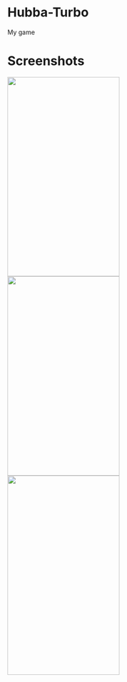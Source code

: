 # Hubba-Turbo
My game
# Screenshots
<div>
  <img width="251" height="447" align="left" src="https://github.com/NicolasPCouts/FlappyBird-Unity2017/blob/master/screenshots/Screenshot_20180710-001753.png">
  <img width="251" height="447" align="left" src="https://github.com/NicolasPCouts/FlappyBird-Unity2017/blob/master/screenshots/Screenshot_20180710-001807.png">
    <img width="251" height="447" align="left" src="https://github.com/NicolasPCouts/FlappyBird-Unity2017/blob/master/screenshots/Screenshot_20180710-001911.png">
</div>
